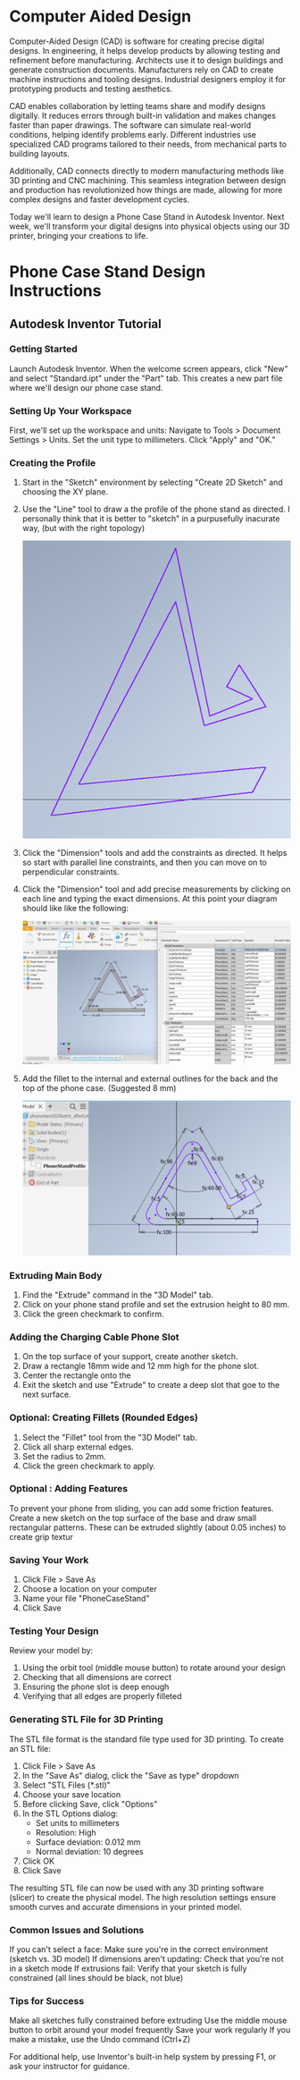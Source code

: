 # Computer Aided Design

Computer-Aided Design (CAD) is software for creating precise digital designs. In engineering, it helps develop products by allowing testing and refinement before manufacturing. Architects use it to design buildings and generate construction documents. Manufacturers rely on CAD to create machine instructions and tooling designs. Industrial designers employ it for prototyping products and testing aesthetics.

CAD enables collaboration by letting teams share and modify designs digitally. It reduces errors through built-in validation and makes changes faster than paper drawings. The software can simulate real-world conditions, helping identify problems early. Different industries use specialized CAD programs tailored to their needs, from mechanical parts to building layouts.

Additionally, CAD connects directly to modern manufacturing methods like 3D printing and CNC machining. This seamless integration between design and production has revolutionized how things are made, allowing for more complex designs and faster development cycles.

Today we'll learn to design a Phone Case Stand in Autodesk Inventor. Next week, we'll transform your digital designs into physical objects using our 3D printer, bringing your creations to life.

# Phone Case Stand Design Instructions
## Autodesk Inventor Tutorial

### Getting Started
Launch Autodesk Inventor. When the welcome screen appears, click "New" and select "Standard.ipt" under the "Part" tab. This creates a new part file where we'll design our phone case stand.

### Setting Up Your Workspace
First, we'll set up the workspace and units:
Navigate to Tools > Document Settings > Units. Set the unit type to millimeters. Click "Apply" and "OK."

### Creating the Profile
1. Start in the "Sketch" environment by selecting "Create 2D Sketch" and choosing the XY plane.
2. Use the "Line" tool to draw a the profile of the phone stand as directed.
   I personally think that it is better to "sketch" in a purpusefully inacurate way, (but with the right topology)

   ![PhoneCaseProfileSketch](phoneCaseProfileSketch.png)
    
4. Click the "Dimension" tools and add the constraints as directed.
   It helps so start with parallel line constraints, and then you can move on to perpendicular constraints.  
6. Click the "Dimension" tool and add precise measurements by clicking on each line and typing the exact dimensions.
   At this point your diagram should like like the following:

   
   ![PhoneCaseProfileBeforeFillet](phoneCaseProfileBeforeFillet.png)
   
8. Add the fillet to the internal and external outlines for the back and the top of the phone case. (Suggested 8 mm)

      ![PhoneCaseProfileAfterFillet](phoneCaseProfileAfterFillet.png)
   
### Extruding Main Body
1. Find the "Extrude" command in the "3D Model" tab.
2. Click on your phone stand profile and set the extrusion height to 80 mm.
3. Click the green checkmark to confirm.

### Adding the Charging Cable Phone Slot
1. On the top surface of your support, create another sketch.
2. Draw a rectangle 18mm wide and 12 mm high for the phone slot.
3. Center the rectangle onto the 
4. Exit the sketch and use "Extrude" to create a deep slot that goe to the next surface.

### Optional: Creating Fillets (Rounded Edges)
1. Select the "Fillet" tool from the "3D Model" tab.
2. Click all sharp external edges.
3. Set the radius to 2mm.
4. Click the green checkmark to apply.

### Optional : Adding Features
To prevent your phone from sliding, you can add some friction features. Create a new sketch on the top surface of the base and draw small rectangular patterns. These can be extruded slightly (about 0.05 inches) to create grip textur

### Saving Your Work
1. Click File > Save As
2. Choose a location on your computer
3. Name your file "PhoneCaseStand"
4. Click Save

### Testing Your Design
Review your model by:
1. Using the orbit tool (middle mouse button) to rotate around your design
2. Checking that all dimensions are correct
3. Ensuring the phone slot is deep enough
4. Verifying that all edges are properly filleted


### Generating STL File for 3D Printing
The STL file format is the standard file type used for 3D printing. To create an STL file:

1. Click File > Save As
2. In the "Save As" dialog, click the "Save as type" dropdown
3. Select "STL Files (*.stl)"
4. Choose your save location
5. Before clicking Save, click "Options"
6. In the STL Options dialog:
   - Set units to millimeters
   - Resolution: High
   - Surface deviation: 0.012 mm
   - Normal deviation: 10 degrees
7. Click OK
8. Click Save

The resulting STL file can now be used with any 3D printing software (slicer) to create the physical model. The high resolution settings ensure smooth curves and accurate dimensions in your printed model.

### Common Issues and Solutions
If you can't select a face: Make sure you're in the correct environment (sketch vs. 3D model)
If dimensions aren't updating: Check that you're not in a sketch mode
If extrusions fail: Verify that your sketch is fully constrained (all lines should be black, not blue)

### Tips for Success
Make all sketches fully constrained before extruding
Use the middle mouse button to orbit around your model frequently
Save your work regularly
If you make a mistake, use the Undo command (Ctrl+Z)

For additional help, use Inventor's built-in help system by pressing F1, or ask your instructor for guidance.
